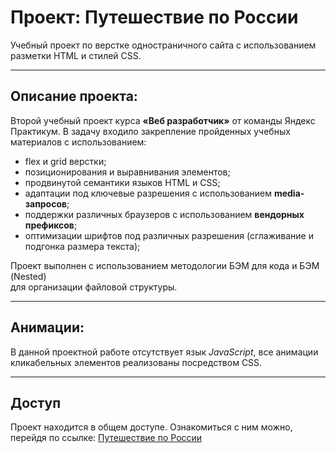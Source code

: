 # Проект: Путешествие по России

Учебный проект по верстке одностраничного сайта с использованием разметки HTML и стилей CSS.

---

## Описание проекта:

Второй учебный проект курса **«Веб разработчик»** от команды Яндекс Практикум.
В задачу входило закрепление пройденных учебных материалов с использованием:

* flex и grid верстки;
* позиционирования и выравнивания элементов;
* продвинутой семантики языков HTML и CSS;
* адаптации под ключевые разрешения с использованием **media-запросов**;
* поддержки различных браузеров с использованием **вендорных префиксов**;
* оптимизации шрифтов под различных разрешения (сглаживание и подгонка размера текста);

Проект выполнен с использованием методологии БЭМ для кода и БЭМ (Nested)  
для организации файловой структуры.

---

## Анимации:

В данной проектной работе отсутствует язык *JavaScript*, все анимации кликабельных
элементов реализованы посредством CSS.

---

## Доступ

Проект находится в общем доступе. Ознакомиться с ним можно, перейдя по ссылке:
[Путешествие по России](https://agkondakov91.github.io/russian-travel/)